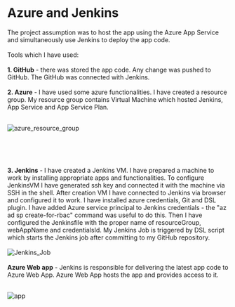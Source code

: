 <h1>Azure and Jenkins</h1>
The project assumption was to host the app using the Azure App Service and simultaneously use Jenkins to deploy the app code. <br><br>
Tools which I have used:<br><br>
<b>1. GitHub</b> - there was stored the app code. Any change was pushed to GitHub. The GitHub was connected with Jenkins.<br><br>
<b>2. Azure</b> - I have used some azure functionalities. I have created a resource group. My resource group contains Virtual Machine which hosted Jenkins, App Service and App Service Plan. 
<br><br>

![azure_resource_group](https://user-images.githubusercontent.com/62955170/139865669-eee6be6f-9c51-4d8b-9026-eee42307c5bc.png)


<br><br><br>

<b>3. Jenkins</b> - I have created a Jenkins VM. I have prepared a machine to work by installing appropriate apps and functionalities.  To configure JenkinsVM I have generated ssh key and connected it with the machine via SSH in the shell. After creation VM I have connected to Jenkins via browser and configured it to work. I have installed azure credentials, Git and DSL plugin. I have added Azure service principal to Jenkins credentials -  the  "az ad sp create-for-rbac"  command was useful to do this. Then I have configured the Jenkinsfile with the proper name of resourceGroup, webAppName and credentialsId. My Jenkins Job is triggered by DSL script which starts the Jenkins job after committing to my GitHub repository.<br><br>
![Jenkins_Job](https://user-images.githubusercontent.com/62955170/139862987-b27f9724-3d1c-4867-b700-2fdeda8dfe84.png)
<br><br>
<b>Azure Web app</b> - Jenkins is responsible for delivering the latest app code to Azure Web App. Azure Web App hosts the app and provides access to it.<br><br>

![app](https://user-images.githubusercontent.com/62955170/139864291-503ca79d-a31d-49de-9501-f759aff853d6.png)
